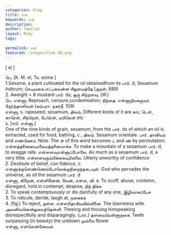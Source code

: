 ```yaml
---
categories: blog
title: எள்
keywords: எள்
description: 
author: Tamilan
layout: Ruby
tags: 
 
permalink: எள்
featured: /images/ttak-48.png
---
```

  
[ eḷ ]  
  
பெ. [K. M. el, Tu. eṇme.]  
1.Sesame, a plant cultivated for the oil obtainedfrom its பார். d, Sesamum iṅdicum; செடிவகை.எட்பகவன்ன சிறுமைத்தே (குறள், 889)  
2. Aweight = 8 mustard பார். ds; ஒரு சிற்றளவு. (W.)  
பெ. எள்ளு. Reproach, censure,condemnation; நிந்தை. எள்ளுறியகருமம் நேர்ந்தாளிவள் (கம்பரா. நகர்நீ. 109)  
எள்ளு, s. rapeseed, sesamum, திலம், Different kinds of it are காட் டெள், காரெள், சிற்றெள், பேரெள், மயிலெள் etc  
s. [vul. எள்ளு.]  
One of the nine kinds of grain, sesamum, from the பார். ds of which an oil is extracted, used for food, bathing, c., திலம். Sesamum orientale. பார். தானியம் and எண்ணெய். Note. The ள் of this word becomes ட் and ண் by permutation. எள்ளத்தனையைமலையத்தனையாக்க. To make a mountain of a sesamum பார். d, to exagge rate. எள்ளளவுஎள்ளுப்போலே. As much as a sesamum பார். d, a very little. எள்ளளவுநம்பிக்கையுமில்லை. Utterly unworthy of confidence  
2. Destitute of belief, con fidence, c. எள்ளுக்குளெண்ணெய்போலெங்குநிறைந்தகடவுள். God who pervades the universe, as oil the sesamum பார். d  
எள்ளு, கிறேன், எள்ளினேன், வேன், எள்ள, வி. a. To scoff, abuse, contemn, disregard, hold in contempt, despise, நிந் திக்க  
2. To speak contemptuously or dis dainfully of any one, இழிவாகப்பேச  
3. To ridicule, deride, laugh at, நகைக்க  
4. (fig.) To reject, தள்ள. எள்ளரிதாகியவில்லினை. The blameless wife. அவனிவனென்றுரைத்தெள்ளி. Theeing and thouing himspeaking disrespectfully and disparagingly. (பார.) தளவையெள்ளுநகை. Teeth surpassing (in beauty) the unblown முல்லை flower  
எள்ளு, எள்ளென்னேவல்